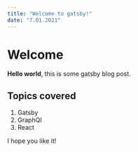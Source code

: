 ```yaml
---
title: "Welcome to gatsby!"
date: "7.01.2021"
---
```


# Welcome

**Hello world**, this is some gatsby blog post.

## Topics covered

1. Gatsby
2. GraphQl
3. React

I hope you like it!
